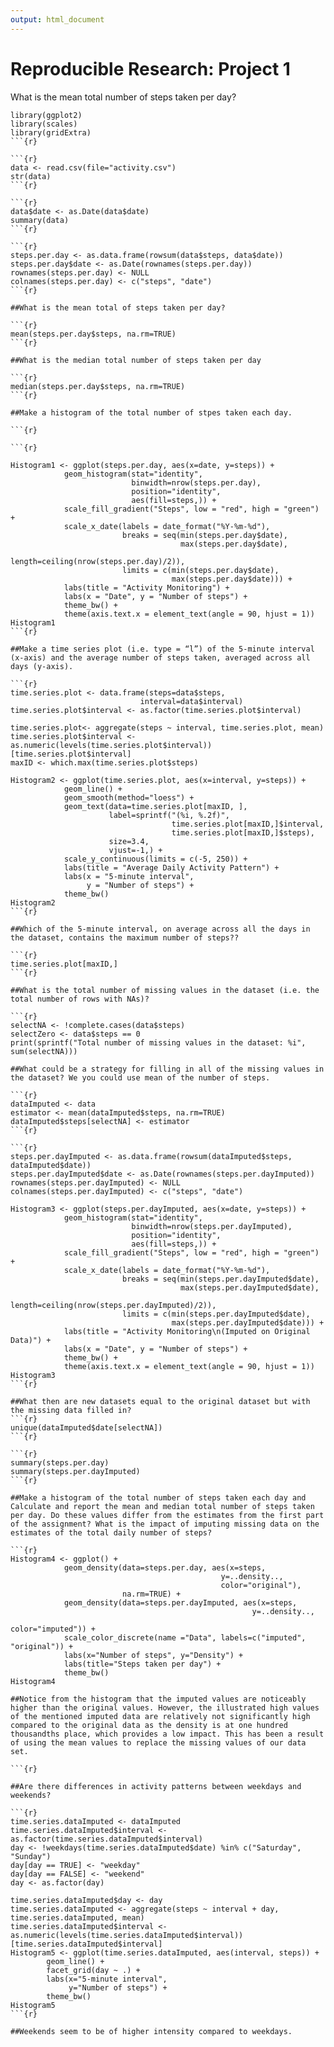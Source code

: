 ```yaml
---
output: html_document
---
```

Reproducible Research: Project 1
========================

What is the mean total number of steps taken per day?
 
```{r}
library(ggplot2)   
library(scales)   
library(gridExtra) 
```{r}

```{r}
data <- read.csv(file="activity.csv")
str(data)
```{r}

```{r}
data$date <- as.Date(data$date)
summary(data)
```{r}

```{r}
steps.per.day <- as.data.frame(rowsum(data$steps, data$date))
steps.per.day$date <- as.Date(rownames(steps.per.day))
rownames(steps.per.day) <- NULL
colnames(steps.per.day) <- c("steps", "date")
```{r}

##What is the mean total of steps taken per day?

```{r}
mean(steps.per.day$steps, na.rm=TRUE)
```{r}

##What is the median total number of steps taken per day

```{r}
median(steps.per.day$steps, na.rm=TRUE)
```{r}

##Make a histogram of the total number of stpes taken each day.

```{r}

```{r}

Histogram1 <- ggplot(steps.per.day, aes(x=date, y=steps)) + 
            geom_histogram(stat="identity", 
                           binwidth=nrow(steps.per.day), 
                           position="identity",
                           aes(fill=steps,)) +
            scale_fill_gradient("Steps", low = "red", high = "green") +
            scale_x_date(labels = date_format("%Y-%m-%d"),
                         breaks = seq(min(steps.per.day$date), 
                                      max(steps.per.day$date), 
                                      length=ceiling(nrow(steps.per.day)/2)),
                         limits = c(min(steps.per.day$date), 
                                    max(steps.per.day$date))) +
            labs(title = "Activity Monitoring") +
            labs(x = "Date", y = "Number of steps") +
            theme_bw() + 
            theme(axis.text.x = element_text(angle = 90, hjust = 1))
Histogram1
```{r}

##Make a time series plot (i.e. type = “l”) of the 5-minute interval (x-axis) and the average number of steps taken, averaged across all days (y-axis).

```{r}
time.series.plot <- data.frame(steps=data$steps,
                             interval=data$interval)
time.series.plot$interval <- as.factor(time.series.plot$interval)

time.series.plot<- aggregate(steps ~ interval, time.series.plot, mean)
time.series.plot$interval <- as.numeric(levels(time.series.plot$interval))[time.series.plot$interval]
maxID <- which.max(time.series.plot$steps)

Histogram2 <- ggplot(time.series.plot, aes(x=interval, y=steps)) + 
            geom_line() +
            geom_smooth(method="loess") +
            geom_text(data=time.series.plot[maxID, ], 
                      label=sprintf("(%i, %.2f)", 
                                    time.series.plot[maxID,]$interval, 
                                    time.series.plot[maxID,]$steps),
                      size=3.4, 
                      vjust=-1,) +
            scale_y_continuous(limits = c(-5, 250)) +
            labs(title = "Average Daily Activity Pattern") +
            labs(x = "5-minute interval", 
                 y = "Number of steps") +
            theme_bw()
Histogram2
```{r}

##Which of the 5-minute interval, on average across all the days in the dataset, contains the maximum number of steps??

```{r}
time.series.plot[maxID,]
```{r}

##What is the total number of missing values in the dataset (i.e. the total number of rows with NAs)?

```{r}
selectNA <- !complete.cases(data$steps)
selectZero <- data$steps == 0 
print(sprintf("Total number of missing values in the dataset: %i", sum(selectNA)))

##What could be a strategy for filling in all of the missing values in the dataset? We you could use mean of the number of steps.

```{r}
dataImputed <- data
estimator <- mean(dataImputed$steps, na.rm=TRUE)
dataImputed$steps[selectNA] <- estimator
```{r}

```{r}
steps.per.dayImputed <- as.data.frame(rowsum(dataImputed$steps, dataImputed$date))
steps.per.dayImputed$date <- as.Date(rownames(steps.per.dayImputed))
rownames(steps.per.dayImputed) <- NULL
colnames(steps.per.dayImputed) <- c("steps", "date")

Histogram3 <- ggplot(steps.per.dayImputed, aes(x=date, y=steps)) + 
            geom_histogram(stat="identity", 
                           binwidth=nrow(steps.per.dayImputed), 
                           position="identity",
                           aes(fill=steps,)) +
            scale_fill_gradient("Steps", low = "red", high = "green") +
            scale_x_date(labels = date_format("%Y-%m-%d"),
                         breaks = seq(min(steps.per.dayImputed$date), 
                                      max(steps.per.dayImputed$date), 
                                      length=ceiling(nrow(steps.per.dayImputed)/2)),
                         limits = c(min(steps.per.dayImputed$date), 
                                    max(steps.per.dayImputed$date))) +
            labs(title = "Activity Monitoring\n(Imputed on Original Data)") +
            labs(x = "Date", y = "Number of steps") +
            theme_bw() + 
            theme(axis.text.x = element_text(angle = 90, hjust = 1))
Histogram3
```{r}

##What then are new datasets equal to the original dataset but with the missing data filled in?
```{r}
unique(dataImputed$date[selectNA])
```{r}

```{r}
summary(steps.per.day)
summary(steps.per.dayImputed)
```{r}

##Make a histogram of the total number of steps taken each day and Calculate and report the mean and median total number of steps taken per day. Do these values differ from the estimates from the first part of the assignment? What is the impact of imputing missing data on the estimates of the total daily number of steps?

```{r}
Histogram4 <- ggplot() +  
            geom_density(data=steps.per.day, aes(x=steps, 
                                               y=..density..,
                                               color="original"),
                         na.rm=TRUE) +
            geom_density(data=steps.per.dayImputed, aes(x=steps,
                                                      y=..density..,
                                                      color="imputed")) +
            scale_color_discrete(name ="Data", labels=c("imputed", "original")) +
            labs(x="Number of steps", y="Density") + 
            labs(title="Steps taken per day") +
            theme_bw()
Histogram4

##Notice from the histogram that the imputed values are noticeably higher than the original values. However, the illustrated high values of the mentioned imputed data are relatively not significantly high compared to the original data as the density is at one hundred thousandths place, which provides a low impact. This has been a result of using the mean values to replace the missing values of our data set.

```{r}

##Are there differences in activity patterns between weekdays and weekends?

```{r}
time.series.dataImputed <- dataImputed
time.series.dataImputed$interval <- as.factor(time.series.dataImputed$interval)
day <- !weekdays(time.series.dataImputed$date) %in% c("Saturday", "Sunday")
day[day == TRUE] <- "weekday"
day[day == FALSE] <- "weekend"
day <- as.factor(day)

time.series.dataImputed$day <- day
time.series.dataImputed <- aggregate(steps ~ interval + day, time.series.dataImputed, mean)
time.series.dataImputed$interval <- as.numeric(levels(time.series.dataImputed$interval))[time.series.dataImputed$interval]
Histogram5 <- ggplot(time.series.dataImputed, aes(interval, steps)) + 
        geom_line() +
        facet_grid(day ~ .) +
        labs(x="5-minute interval", 
             y="Number of steps") + 
        theme_bw()
Histogram5
```{r}

##Weekends seem to be of higher intensity compared to weekdays. 

```



